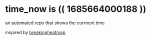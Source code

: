 # time_now is (( 1685664000188 ))

an automated repo that shows the currnent time

inspired by [breakingheatmap](https://github.com/breakingheatmap/breakingheatmap)